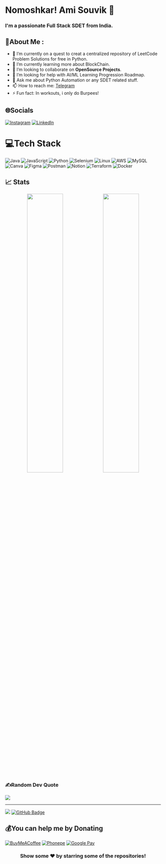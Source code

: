 # Nomoshkar! Ami Souvik 👋
<h3>I'm a passionate Full Stack SDET from India.</h3>


## 💫About Me :
- 🔭 I’m currently on a quest to creat a centralized repository of LeetCode Problem Solutions for free in Python.
- 🌱 I’m currently learning more about BlockChain.
- 👯 I’m looking to collaborate on **OpenSource Projects**.
- 🤔 I’m looking for help with AI/ML Learning Progression Roadmap.
- 💬 Ask me about Python Automation or any SDET related stuff.
- 📫 How to reach me: [Telegram](@Kuroi_akuma)
- ⚡ Fun fact: In workouts, i only do Burpees! 

## 🌐Socials
[![Instagram](https://img.shields.io/badge/Instagram-%23E4405F.svg?logo=Instagram&logoColor=white)](https://www.instagram.com/souvik_d/) [![LinkedIn](https://img.shields.io/badge/LinkedIn-%230077B5.svg?logo=linkedin&logoColor=white)](https://www.linkedin.com/in/souvik-d-ey/) 

# 💻Tech Stack
![Java](https://img.shields.io/badge/java-%23ED8B00.svg?style=for-the-badge&logo=java&logoColor=white) ![JavaScript](https://img.shields.io/badge/javascript-%23323330.svg?style=for-the-badge&logo=javascript&logoColor=%23F7DF1E)  ![Python](https://img.shields.io/badge/python-3670A0?style=for-the-badge&logo=python&logoColor=ffdd54) ![Selenium](https://img.shields.io/badge/-selenium-%43B02A?style=for-the-badge&logo=selenium&logoColor=white) ![Linux](https://img.shields.io/badge/Linux-FCC624?style=for-the-badge&logo=linux&logoColor=black) ![AWS](https://img.shields.io/badge/AWS-%23FF9900.svg?style=for-the-badge&logo=amazon-aws&logoColor=white)   ![MySQL](https://img.shields.io/badge/mysql-%2300f.svg?style=for-the-badge&logo=mysql&logoColor=white)  ![Canva](https://img.shields.io/badge/Canva-%2300C4CC.svg?style=for-the-badge&logo=Canva&logoColor=white) 	![Figma](https://img.shields.io/badge/figma-%23F24E1E.svg?style=for-the-badge&logo=figma&logoColor=white)  ![Postman](https://img.shields.io/badge/Postman-FF6C37?style=for-the-badge&logo=postman&logoColor=white) ![Notion](https://img.shields.io/badge/Notion-%23000000.svg?style=for-the-badge&logo=notion&logoColor=white)  ![Terraform](https://img.shields.io/badge/terraform-%235835CC.svg?style=for-the-badge&logo=terraform&logoColor=white) ![Docker](https://img.shields.io/badge/docker-%230db7ed.svg?style=for-the-badge&logo=docker&logoColor=white)
## 📈 Stats
<p align="center">
	<img width="48%" src="https://github-readme-stats.vercel.app/api?username=SouvikDcoder&theme=flag-india&hide_border=true&include_all_commits=false&count_private=false" />
  <img width="48%" src="https://github-readme-streak-stats.herokuapp.com/?user=SouvikDcoder&theme=flag-india&hide_border=true" />
</p>

### ✍️Random Dev Quote
![](https://quotes-github-readme.vercel.app/api?type=horizontal&theme=radical)


---
[![](https://visitcount.itsvg.in/api?id=SouvikDcoder&label=Profile%20Views&color=12&icon=3&pretty=true)](https://visitcount.itsvg.in) <a href="https://github.com/SouvikDcoder?tab=followers"><img src="https://img.shields.io/github/followers/SouvikDcoder?label=Followers&style=social" alt="GitHub Badge"></a>


  ## 💰You can help me by Donating
  [![BuyMeACoffee](https://img.shields.io/badge/Buy%20Me%20a%20Coffee-ffdd00?style=for-the-badge&logo=buy-me-a-coffee&logoColor=black)](https://www.buymeacoffee.com/souvikdcoder) [![Phonepe](https://img.shields.io/badge/Phonepe-54039A?style=for-the-badge&logo=phonepe&logoColor=white)](https://ibb.co/9TvGgGL)  [![Google Pay](https://img.shields.io/badge/GooglePay-%233780F1.svg?style=for-the-badge&logo=Google-Pay&logoColor=white)
 ](souvikpostjob01@okhdfcbank)

<div align="center">

### Show some ❤️ by starring some of the repositories!

</div>
